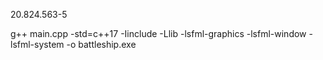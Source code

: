 20.824.563-5

g++ main.cpp -std=c++17 -Iinclude -Llib -lsfml-graphics -lsfml-window -lsfml-system -o battleship.exe
